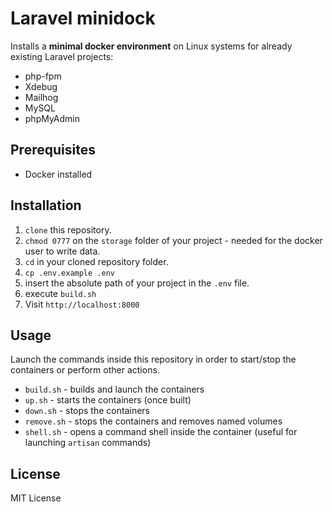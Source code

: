 # Laravel minidock
Installs a **minimal docker environment** on Linux systems for already existing Laravel projects:
- php-fpm
- Xdebug
- Mailhog
- MySQL
- phpMyAdmin

## Prerequisites
- Docker installed

## Installation
1. ```clone``` this repository.
2. ```chmod 0777``` on the ```storage``` folder of your project - needed for the docker user to write data.
3. ```cd``` in your cloned repository folder.
4. ```cp .env.example .env```
5. insert the absolute path of your project in the ```.env``` file.
6. execute ```build.sh```
7. Visit ```http://localhost:8000```

## Usage
Launch the commands inside this repository in order to start/stop the containers or perform other actions.
- ```build.sh``` - builds and launch the containers
- ```up.sh``` - starts the containers (once built)
- ```down.sh``` - stops the containers
- ```remove.sh``` - stops the containers and removes named volumes
- ```shell.sh``` - opens a command shell inside the container (useful for launching ```artisan``` commands)

## License
MIT License